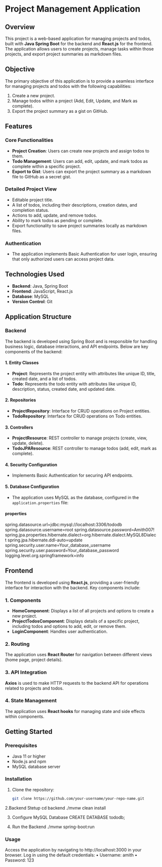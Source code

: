 # Project Management Application

## Overview

This project is a web-based application for managing projects and todos, built with **Java Spring Boot** for the backend and **React.js** for the frontend. The application allows users to create projects, manage tasks within those projects, and export project summaries as markdown files.

## Objective

The primary objective of this application is to provide a seamless interface for managing projects and todos with the following capabilities:
1. Create a new project.
2. Manage todos within a project (Add, Edit, Update, and Mark as complete).
3. Export the project summary as a gist on GitHub.

## Features

### Core Functionalities
- **Project Creation**: Users can create new projects and assign todos to them.
- **Todo Management**: Users can add, edit, update, and mark todos as complete within a specific project.
- **Export to Gist**: Users can export the project summary as a markdown file to GitHub as a secret gist.

### Detailed Project View
- Editable project title.
- A list of todos, including their descriptions, creation dates, and completion status.
- Actions to add, update, and remove todos.
- Ability to mark todos as pending or complete.
- Export functionality to save project summaries locally as markdown files.

### Authentication
- The application implements Basic Authentication for user login, ensuring that only authorized users can access project data.

## Technologies Used

- **Backend**: Java, Spring Boot
- **Frontend**: JavaScript, React.js
- **Database**: MySQL
- **Version Control**: Git

## Application Structure

### Backend

The backend is developed using Spring Boot and is responsible for handling business logic, database interactions, and API endpoints. Below are key components of the backend:

#### 1. Entity Classes
- **Project**: Represents the project entity with attributes like unique ID, title, created date, and a list of todos.
- **Todo**: Represents the todo entity with attributes like unique ID, description, status, created date, and updated date.

#### 2. Repositories
- **ProjectRepository**: Interface for CRUD operations on Project entities.
- **TodoRepository**: Interface for CRUD operations on Todo entities.

#### 3. Controllers
- **ProjectResource**: REST controller to manage projects (create, view, update, delete).
- **TodoJPAResource**: REST controller to manage todos (add, edit, mark as complete).

#### 4. Security Configuration
- Implements Basic Authentication for securing API endpoints.

#### 5. Database Configuration
- The application uses MySQL as the database, configured in the `application.properties` file:

#### properties

spring.datasource.url=jdbc:mysql://localhost:3306/tododb
spring.datasource.username=root
spring.datasource.password=Amith007!
spring.jpa.properties.hibernate.dialect=org.hibernate.dialect.MySQL8Dialect
spring.jpa.hibernate.ddl-auto=update
spring.security.user.name=Your_database_username
spring.security.user.password=Your_database_password
logging.level.org.springframework=info

## Frontend

The frontend is developed using **React.js**, providing a user-friendly interface for interaction with the backend. Key components include:

### 1. Components
- **HomeComponent**: Displays a list of all projects and options to create a new project.
- **ProjectTodosComponent**: Displays details of a specific project, including todos and options to add, edit, or remove them.
- **LoginComponent**: Handles user authentication.

### 2. Routing
The application uses **React Router** for navigation between different views (home page, project details).

### 3. API Integration
**Axios** is used to make HTTP requests to the backend API for operations related to projects and todos.

### 4. State Management
The application uses **React hooks** for managing state and side effects within components.

## Getting Started

### Prerequisites
- Java 11 or higher
- Node.js and npm
- MySQL database server

### Installation

1. Clone the repository:
   ```bash
   git clone https://github.com/your-username/your-repo-name.git
   
2.Backend Stetup
cd backend
./mvnw clean install

3. Configure MySQL Database
CREATE DATABASE tododb;

4. Run the Backend
./mvnw spring-boot:run

### Usage
Access the application by navigating to http://localhost:3000 in your browser.
 Log in using the default credentials:
•	Username: amith
•	Password: 123
